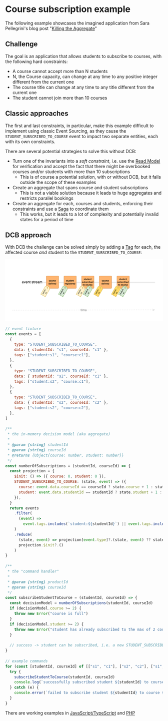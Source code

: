 # Course subscription example

The following example showcases the imagined application from Sara Pellegrini's blog post "[Killing the Aggregate](https://sara.event-thinking.io/2023/04/kill-aggregate-chapter-1-I-am-here-to-kill-the-aggregate.html)"

## Challenge

The goal is an application that allows students to subscribe to courses, with the following hard constraints:

- A course cannot accept more than N students
- N, the Course capacity, can change at any time to any positive integer different from the current one
- The course title can change at any time to any title different from the current one
- The student cannot join more than 10 courses

## Classic approaches

The first and last constraints, in particular, make this example difficult to implement using classic Event Sourcing, as they cause the `STUDENT_SUBSCRIBED_TO_COURSE` event to impact two separate entities, each with its own constraints.

There are several potential strategies to solve this without DCB:

- Turn one of the invariants into a *soft constraint*, i.e. use the [Read Model](../glossary.md#read-model) for verification and accept the fact that there might be overbooked courses and/or students with more than 10 subscriptions
    - This is of course a potential solution, with or without DCB, but it falls outside the scope of these examples
- Create an aggregate that spans course and student subscriptions
    - This is not a viable solution because it leads to huge aggregates and restricts parallel bookings
- Create an aggregate for each, courses and students, enforcing their constraints and use a [Saga](../glossary.md#saga) to coordinate them
    - This works, but it leads to a lot of complexity and potentially invalid states for a period of time

## DCB approach

With DCB the challenge can be solved simply by adding a [Tag](../libraries/specification.md#tag) for each, the affected course *and* student to the `STUDENT_SUBSCRIBED_TO_COURSE`:

![course subscriptions example](img/course-subscriptions-01.png)


```js
// event fixture
const events = [
  {
    type: "STUDENT_SUBSCRIBED_TO_COURSE",
    data: { studentId: "s1", courseId: "c1" },
    tags: ["student:s1", "course:c1"],
  },
  {
    type: "STUDENT_SUBSCRIBED_TO_COURSE",
    data: { studentId: "s2", courseId: "c1" },
    tags: ["student:s2", "course:c1"],
  },
  {
    type: "STUDENT_SUBSCRIBED_TO_COURSE",
    data: { studentId: "s2", courseId: "c2" },
    tags: ["student:s2", "course:c2"],
  },
]

/**
 * the in-memory decision model (aka aggregate)
 *
 * @param {string} studentId
 * @param {string} courseId
 * @returns {Object{course: number, student: number}}
 */
const numberOfSubscriptions = (studentId, courseId) => {
  const projection = {
    $init: () => ({ course: 0, student: 0 }),
    STUDENT_SUBSCRIBED_TO_COURSE: (state, event) => ({
      course: event.data.courseId == courseId ? state.course + 1 : state.course,
      student: event.data.studentId == studentId ? state.student + 1 : state.student,
    }),
  }
  return events
    .filter(
      (event) =>
        event.tags.includes(`student:${studentId}`) || event.tags.includes(`course:${courseId}`)
    )
    .reduce(
      (state, event) => projection[event.type]?.(state, event) ?? state,
      projection.$init?.()
    )
}

/**
 * the "command handler"
 *
 * @param {string} productId
 * @param {string} courseId
 */
const subscribeStudentToCourse = (studentId, courseId) => {
  const decisionModel = numberOfSubscriptions(studentId, courseId)
  if (decisionModel.course >= 2) {
    throw new Error("course is full")
  }
  if (decisionModel.student >= 2) {
    throw new Error("student has already subscribed to the max of 2 courses")
  }

  // success -> student can be subscribed, i.e. a new STUDENT_SUBSCRIBED_TO_COURSE event can be appended
}

// example commands
for (const [studentId, courseId] of [["s1", "c1"], ["s2", "c2"], ["s1", "c2"]]) {
  try {
    subscribeStudentToCourse(studentId, courseId)
    console.log(`successfully subscribed student ${studentId} to course ${courseId}`)
  } catch (e) {
    console.error(`failed to subscribe student ${studentId} to course ${courseId}: ${e.message}`)
  }
}
```

<codapi-snippet engine="browser" sandbox="javascript" editor="basic"></codapi-snippet>

There are working examples in [JavaScript/TypeScript](https://github.com/sennentech/dcb-event-sourced/tree/main/examples/course-manager-cli) and [PHP](https://github.com/bwaidelich/dcb-example-courses)